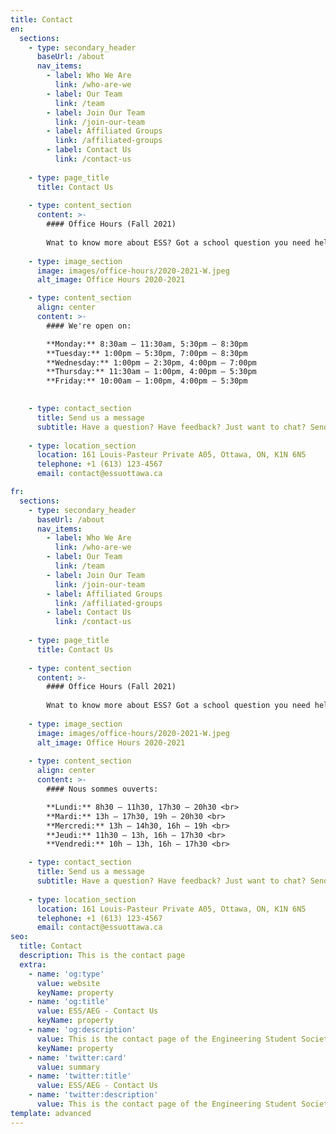 ```yaml
---
title: Contact
en:
  sections:
    - type: secondary_header
      baseUrl: /about
      nav_items:
        - label: Who We Are
          link: /who-are-we
        - label: Our Team
          link: /team
        - label: Join Our Team
          link: /join-our-team
        - label: Affiliated Groups
          link: /affiliated-groups
        - label: Contact Us
          link: /contact-us
  
    - type: page_title
      title: Contact Us
  
    - type: content_section
      content: >-
        #### Office Hours (Fall 2021)
  
        Wnat to know more about ESS? Got a school question you need help with? Or just want to chat? Come see us during our office hours.
  
    - type: image_section
      image: images/office-hours/2020-2021-W.jpeg
      alt_image: Office Hours 2020-2021

    - type: content_section
      align: center
      content: >-
        #### We're open on:

        **Monday:** 8:30am – 11:30am, 5:30pm – 8:30pm
        **Tuesday:** 1:00pm – 5:30pm, 7:00pm – 8:30pm
        **Wednesday:** 1:00pm – 2:30pm, 4:00pm – 7:00pm
        **Thursday:** 11:30am – 1:00pm, 4:00pm – 5:30pm
        **Friday:** 10:00am – 1:00pm, 4:00pm – 5:30pm

  
    - type: contact_section
      title: Send us a message
      subtitle: Have a question? Have feedback? Just want to chat? Send us a message using the form below!
  
    - type: location_section
      location: 161 Louis-Pasteur Private A05, Ottawa, ON, K1N 6N5
      telephone: +1 (613) 123-4567
      email: contact@essuottawa.ca

fr:
  sections:
    - type: secondary_header
      baseUrl: /about
      nav_items:
        - label: Who We Are
          link: /who-are-we
        - label: Our Team
          link: /team
        - label: Join Our Team
          link: /join-our-team
        - label: Affiliated Groups
          link: /affiliated-groups
        - label: Contact Us
          link: /contact-us
  
    - type: page_title
      title: Contact Us
  
    - type: content_section
      content: >-
        #### Office Hours (Fall 2021)
  
        Wnat to know more about ESS? Got a school question you need help with? Or just want to chat? Come see us during our office hours.
  
    - type: image_section
      image: images/office-hours/2020-2021-W.jpeg
      alt_image: Office Hours 2020-2021
  
    - type: content_section
      align: center
      content: >-
        #### Nous sommes ouverts:

        **Lundi:** 8h30 – 11h30, 17h30 – 20h30 <br>
        **Mardi:** 13h – 17h30, 19h – 20h30 <br>
        **Mercredi:** 13h – 14h30, 16h – 19h <br>
        **Jeudi:** 11h30 – 13h, 16h – 17h30 <br>
        **Vendredi:** 10h – 13h, 16h – 17h30 <br>

    - type: contact_section
      title: Send us a message
      subtitle: Have a question? Have feedback? Just want to chat? Send us a message using the form below!
  
    - type: location_section
      location: 161 Louis-Pasteur Private A05, Ottawa, ON, K1N 6N5
      telephone: +1 (613) 123-4567
      email: contact@essuottawa.ca      
seo:
  title: Contact
  description: This is the contact page
  extra:
    - name: 'og:type'
      value: website
      keyName: property
    - name: 'og:title'
      value: ESS/AEG - Contact Us
      keyName: property
    - name: 'og:description'
      value: This is the contact page of the Engineering Student Society of uOttawa.
      keyName: property
    - name: 'twitter:card'
      value: summary
    - name: 'twitter:title'
      value: ESS/AEG - Contact Us
    - name: 'twitter:description'
      value: This is the contact page of the Engineering Student Society of uOttawa.
template: advanced
---
```

